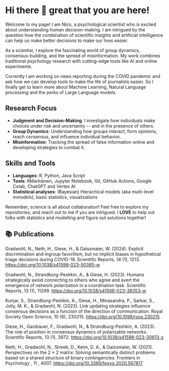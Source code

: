 # Hi there 👋 great that you are here!

Welcome to my page!
I am Nico, a psychological scientist who is excited about understanding human decision-making. I am intrigued by the question how the combination of scientific insights and artificial intelligence can help us make better decisions to make our lives easier.

As a scientist, I explore the fascinating world of group dynamics, consensus-building, and the spread of misinformation. My work combines traditional psychology research with cutting-edge tools like AI and online experiments.

Currently I am working on news reporting during the COVID pandemic and ask how we can develop tools to make the life of journalists easier. So I finally get to learn more about Machine Learning, Natural Language processing and the perks of Large Language models.


## Research Focus

- **Judgment and Decision-Making**: I investigate how individuals make choices under risk and uncertainty -- and in the presence of others.
- **Group Dynamics**: Understanding how groups interact, form opinions, reach consensus, and influence individual behavior.
- **Misinformation**: Tracking the spread of false information online and developing strategies to combat it.


## Skills and Tools

- **Languages**: R, Python, Java Script
- **Tools**: RMarkdown, Jupyter Notebook, Git, GitHub Actions, Google Colab, ChatGPT and Vertex AI
- **Statistical analyses**: (Bayesian) Hierachical models (aka multi-level mmodels), basic statistics, visualizations


Remember, science is all about collaboration! Feel free to explore my repositories, and reach out to me if you are intrigued. I **LOVE** to help out folks with statistics and modelling and figure out solutions together!


## 📚 Publications 

Gradwohl, N., Neth, H., Giese, H., & Gaissmaier, W. (2024). Explicit discrimination and ingroup
favoritism, but no implicit biases in hypothetical triage decisions during COVID-19. Scientific
Reports, 14 (1), 1213.
https://doi.org/10.1038/s41598-023-50385-w

Gradwohl, N., Strandburg-Peshkin, A., & Giese, H. (2023). Humans strategically avoid connecting
to others who agree and avert the emergence of network polarization in a coordination task.
Scientific Reports, 13 (1), 11299.
https://doi.org/10.1038/s41598-023-38353-w

Kunjar, S., Strandburg-Peshkin, A., Giese, H., Minasandra, P., Sarkar, S., Jolly, M. K., & Gradwohl, N.
(2023). Link updating strategies influence consensus decisions as a function of the direction of
communication. Royal Society Open Science, 10 (6), 230215.
https://doi.org/10.1098/rsos.230215

Giese, H., Gaisbauer, F., Gradwohl, N., & Strandburg-Peshkin, A. (2023). The role of position in
consensus dynamics of polarizable networks. Scientific Reports, 13 (1), 3972.
https://doi.org/10.1038/s41598-023-30613-z

Neth, H., Gradwohl, N., Streeb, D., Keim, D. A., & Gaissmaier, W. (2021). Perspectives on the
2 × 2 matrix: Solving semantically distinct problems based on a shared structure of binary
contingencies. Frontiers in Psychology , 11 , 4007.
https://doi.org/10.3389/fpsyg.2020.567817

<!--
**nigradwohl/nigradwohl** is a ✨ _special_ ✨ repository because its `README.md` (this file) appears on your GitHub profile.

Here are some ideas to get you started:

- 🔭 I’m currently working on ...
- 🌱 I’m currently learning ...
- 👯 I’m looking to collaborate on ...
- 🤔 I’m looking for help with ...
- 💬 Ask me about ...
- 📫 How to reach me: ...
- 😄 Pronouns: ...
- ⚡ Fun fact: ...
-->
